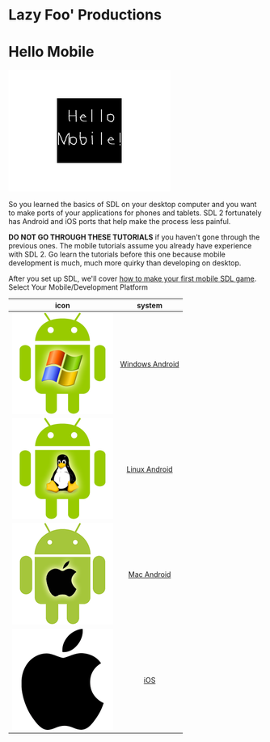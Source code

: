 # Lazy Foo' Productions


# Hello Mobile

![](images/preview-49.png)

So you learned the basics of SDL on your desktop computer and you want to make ports of your applications for phones and tablets. SDL 2 fortunately has Android and iOS ports that help make the process less painful.

**DO NOT GO THROUGH THESE TUTORIALS** if you haven't gone through the previous ones. The mobile tutorials assume you already have experience with SDL 2\. Go learn the tutorials before this one because mobile
development is much, much more quirky than developing on desktop.

After you set up SDL, we'll cover [how to make your first mobile SDL game](Your_First_Mobile_SDL2_App.md).
Select Your Mobile/Development Platform

|icon|system|
|-----|:-------:|
|[![](images/logo.png)](Setting_up_SDL2_on_Windows_Android.md)|[Windows Android](Setting_up_SDL2_on_Windows_Android.md)|
|[![](images/logo-1.png)](index-62.php.htm)|[Linux Android](index-62.php.htm)|
|[![](images/logo-2.png)](Setting_up_SDL2_on_Mac_Android.md)|[Mac Android](Setting_up_SDL2_on_Mac_Android.md)|
|[![](images/logo-3.png)](index-64.php.htm)|[iOS](index-64.php.htm)|
